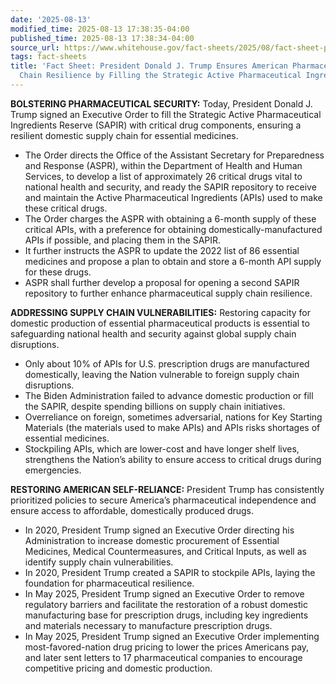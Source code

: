 ```yaml
---
date: '2025-08-13'
modified_time: 2025-08-13 17:38:35-04:00
published_time: 2025-08-13 17:38:34-04:00
source_url: https://www.whitehouse.gov/fact-sheets/2025/08/fact-sheet-president-donald-j-trump-ensures-american-pharmaceutical-supply-chain-resilience-by-filling-the-strategic-active-pharmaceutical-ingredients-reserve/
tags: fact-sheets
title: 'Fact Sheet: President Donald J. Trump Ensures American Pharmaceutical Supply
  Chain Resilience by Filling the Strategic Active Pharmaceutical Ingredients Reserve'
---
```

 
**BOLSTERING PHARMACEUTICAL SECURITY:** Today, President Donald J. Trump
signed an Executive Order to fill the Strategic Active Pharmaceutical
Ingredients Reserve (SAPIR) with critical drug components, ensuring a
resilient domestic supply chain for essential medicines.

-   The Order directs the Office of the Assistant Secretary for
    Preparedness and Response (ASPR), within the Department of Health
    and Human Services, to develop a list of approximately 26 critical
    drugs vital to national health and security, and ready the SAPIR
    repository to receive and maintain the Active Pharmaceutical
    Ingredients (APIs) used to make these critical drugs.
-   The Order charges the ASPR with obtaining a 6-month supply of these
    critical APIs, with a preference for obtaining
    domestically-manufactured APIs if possible, and placing them in the
    SAPIR.
-   It further instructs the ASPR to update the 2022 list of 86
    essential medicines and propose a plan to obtain and store a 6-month
    API supply for these drugs.
-   ASPR shall further develop a proposal for opening a second SAPIR
    repository to further enhance pharmaceutical supply chain
    resilience.

**ADDRESSING SUPPLY CHAIN VULNERABILITIES:** Restoring capacity for
domestic production of essential pharmaceutical products is essential to
safeguarding national health and security against global supply chain
disruptions.

-   Only about 10% of APIs for U.S. prescription drugs are manufactured
    domestically, leaving the Nation vulnerable to foreign supply chain
    disruptions.
-   The Biden Administration failed to advance domestic production or
    fill the SAPIR, despite spending billions on supply chain
    initiatives.
-   Overreliance on foreign, sometimes adversarial, nations for Key
    Starting Materials (the materials used to make APIs) and APIs risks
    shortages of essential medicines.
-   Stockpiling APIs, which are lower-cost and have longer shelf lives,
    strengthens the Nation’s ability to ensure access to critical drugs
    during emergencies.

**RESTORING AMERICAN SELF-RELIANCE:** President Trump has consistently
prioritized policies to secure America’s pharmaceutical independence and
ensure access to affordable, domestically produced drugs.

-   In 2020, President Trump signed an Executive Order directing his
    Administration to increase domestic procurement of Essential
    Medicines, Medical Countermeasures, and Critical Inputs, as well as
    identify supply chain vulnerabilities.  
-   In 2020, President Trump created a SAPIR to stockpile APIs, laying
    the foundation for pharmaceutical resilience.
-   In May 2025, President Trump signed an Executive Order to remove
    regulatory barriers and facilitate the restoration of a robust
    domestic manufacturing base for prescription drugs, including key
    ingredients and materials necessary to manufacture prescription
    drugs.
-   In May 2025, President Trump signed an Executive Order implementing
    most-favored-nation drug pricing to lower the prices Americans pay,
    and later sent letters to 17 pharmaceutical companies to encourage
    competitive pricing and domestic production.
